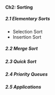 #### Ch2: Sorting

##### 2.1 Elementary Sorts
* Selection Sort
* Insertion Sort
##### 2.2 Merge Sort
##### 2.3 Quick Sort
##### 2.4 Priority Queues
##### 2.5 Applications
